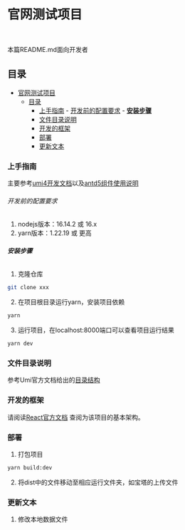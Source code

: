 # 官网测试项目

<!-- PROJECT LOGO -->
<br />

 本篇README.md面向开发者
 
## 目录

- [官网测试项目](#官网测试项目)
  - [目录](#目录)
    - [上手指南](#上手指南)
          - [开发前的配置要求](#开发前的配置要求)
          - [**安装步骤**](#安装步骤)
    - [文件目录说明](#文件目录说明)
    - [开发的框架](#开发的框架)
    - [部署](#部署)
    - [更新文本](#更新文本)

### 上手指南

主要参考[umi4开发文档](https://umijs.org/docs/guides/getting-started)以及[antd5组件使用说明](https://ant-design.antgroup.com/components/overview-cn/)



###### 开发前的配置要求

1. nodejs版本：16.14.2 或 16.x
2. yarn版本：1.22.19 或 更高

###### **安装步骤**

1. 克隆仓库

```sh
git clone xxx
```
2. 在项目根目录运行yarn，安装项目依赖
```sh
yarn
```
3. 运行项目，在localhost:8000端口可以查看项目运行结果
```sh
yarn dev
```

### 文件目录说明
参考Umi官方文档给出的[目录结构](https://umijs.org/docs/guides/directory-structure)


### 开发的框架 

请阅读[React官方文档](https://react.docschina.org/) 查阅为该项目的基本架构。

### 部署

1. 打包项目
```sh
yarn build:dev
```
2. 将dist中的文件移动至相应运行文件夹，如宝塔的上传文件

### 更新文本

1. 修改本地数据文件



